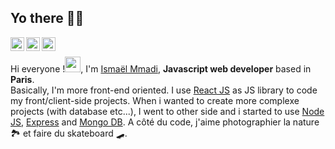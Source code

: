 ## Yo there ✌🏾

<a href="https://twitter.com/baptjacky">
  <img align="left" alt="Baptiste Parville | Twitter" width="22px" src="https://cdn.jsdelivr.net/npm/simple-icons@v3/icons/twitter.svg" />
</a>
<a href="https://www.linkedin.com/in/baptiste-parville/">
  <img align="left" alt="Baptiste Parville | LinkdeIn" width="22px" src="https://cdn.jsdelivr.net/npm/simple-icons@v3/icons/linkedin.svg" />
</a>
<a href="https://t.me/baptjack">
  <img align="left" alt="Baptiste Parville | Telegram" width="22px" src="https://cdn.jsdelivr.net/npm/simple-icons@v3/icons/telegram.svg" />
</a>
<br />


Hi everyone !<img src="https://media.giphy.com/media/hvRJCLFzcasrR4ia7z/giphy.gif" width="25px">, I'm [Ismaël Mmadi](http://baptjack.fr/), __Javascript web developer__ based in __Paris__. <br /> Basically, I'm more front-end oriented. I use <a href="https://reactjs.org/" target="_blank">React JS</a> as JS library to code my front/client-side projects. When i wanted to create more complexe projects (with database etc...), I went to other side and i started to use <a href="https://nodejs.org/" target="_blank">Node JS</a>, <a href="https://expressjs.com/" target="_blank">Express</a> and <a href="https://reactjs.org/" target="_blank">Mongo DB</a>.
A côté du code, j'aime photographier la nature 🏞 et faire du skateboard 🛹.

<!--
**ismael2m/ismael2m** is a ✨ _special_ ✨ repository because its `README.md` (this file) appears on your GitHub profile.

Here are some ideas to get you started:

- 🔭 I’m currently working on ...
- 🌱 I’m currently learning ...
- 👯 I’m looking to collaborate on ...
- 🤔 I’m looking for help with ...
- 💬 Ask me about ...
- 📫 How to reach me: ...
- 😄 Pronouns: ...
- ⚡ Fun fact: ...
-->
